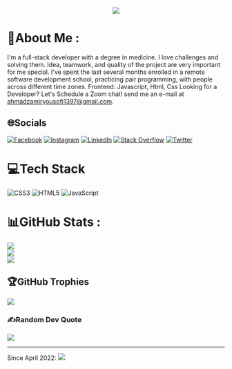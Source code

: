 <p align="center"><img  src="https://media3.giphy.com/media/f3iwJFOVOwuy7K6FFw/giphy.gif"/></p>

# 💫About Me :
I'm a full-stack developer with a degree in medicine. I love challenges and solving them.
Idea, teamwork, and quality of the project are very important for me special.
I've spent the last several months enrolled in a remote software development school, practicing pair programming, with people across different time zones.
Frontend: Javascript, Html, Css
Looking for a Developer? Let's Schedule a Zoom chat! send me an e-mail at ahmadzamiryousofi1397@gmail.com.

## 🌐Socials
[![Facebook](https://img.shields.io/badge/Facebook-%231877F2.svg?logo=Facebook&logoColor=white)](https://facebook.com/Ahmad-Zamir-Yousufi) [![Instagram](https://img.shields.io/badge/Instagram-%23E4405F.svg?logo=Instagram&logoColor=white)](https://instagram.com/ahmad-zamir-yousufi) [![LinkedIn](https://img.shields.io/badge/LinkedIn-%230077B5.svg?logo=linkedin&logoColor=white)](https://linkedin.com/in/ahzamir) [![Stack Overflow](https://img.shields.io/badge/-Stackoverflow-FE7A16?logo=stack-overflow&logoColor=white)](https://stackoverflow.com/users/10862989) [![Twitter](https://img.shields.io/badge/Twitter-%231DA1F2.svg?logo=Twitter&logoColor=white)](https://twitter.com/YousufiZamir) 

# 💻Tech Stack
![CSS3](https://img.shields.io/badge/css3-%231572B6.svg?style=flat&logo=css3&logoColor=white) ![HTML5](https://img.shields.io/badge/html5-%23E34F26.svg?style=flat&logo=html5&logoColor=white) ![JavaScript](https://img.shields.io/badge/javascript-%23323330.svg?style=flat&logo=javascript&logoColor=%23F7DF1E)

# 📊GitHub Stats :
![](https://github-readme-stats.vercel.app/api?username=ahzamir&theme=radical&hide_border=false&include_all_commits=true&count_private=true)<br/>
![](https://github-readme-streak-stats.herokuapp.com/?user=ahzamir&theme=radical&hide_border=false)<br/>
![](https://github-readme-stats.vercel.app/api/top-langs/?username=ahzamir&theme=radical&hide_border=false&include_all_commits=true&count_private=true&layout=compact)

## 🏆GitHub Trophies
![](https://github-profile-trophy.vercel.app/?username=ahzamir&theme=radical&no-frame=false&no-bg=false&margin-w=4)

### ✍️Random Dev Quote
![](https://quotes-github-readme.vercel.app/api?type=horizontal&theme=radical)

---
Since April 2022: [![](https://visitcount.itsvg.in/api?id=ahzamir&icon=6&color=0)](https://visitcount.itsvg.in)
